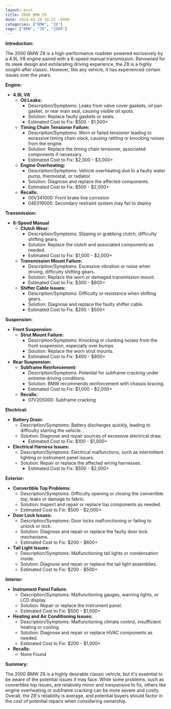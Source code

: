 ```yaml
---
layout: post
title: 2000 BMW Z8
date: 2024-03-28 19:22 -0400
categories: ["BMW", "Z8"]
tags: ["BMW", "Z8", "2000"]
---
```

**Introduction:**

The 2000 BMW Z8 is a high-performance roadster powered exclusively by a 4.9L V8 engine paired with a 6-speed manual transmission. Renowned for its sleek design and exhilarating driving experience, the Z8 is a highly sought-after classic. However, like any vehicle, it has experienced certain issues over the years.

**Engine:**

* **4.9L V8**
    * **Oil Leaks:**
        * Description/Symptoms: Leaks from valve cover gaskets, oil pan gasket, or rear main seal, causing visible oil spots.
        * Solution: Replace faulty gaskets or seals.
        * Estimated Cost to Fix: $500 - $1,500+
    * **Timing Chain Tensioner Failure:**
        * Description/Symptoms: Worn or failed tensioner leading to excessive timing chain slack, causing rattling or knocking noises from the engine.
        * Solution: Replace the timing chain tensioner, associated components if necessary.
        * Estimated Cost to Fix: $2,000 - $3,000+
    * **Engine Overheating:**
        * Description/Symptoms: Vehicle overheating due to a faulty water pump, thermostat, or radiator.
        * Solution: Diagnose and replace the affected components.
        * Estimated Cost to Fix: $500 - $2,000+
    * **Recalls:**
        * 00V341000: Front brake line corrosion
        * 04E019000: Secondary restraint system may fail to deploy

**Transmission:**

* **6-Speed Manual**
    * **Clutch Wear:**
        * Description/Symptoms: Slipping or grabbing clutch, difficulty shifting gears.
        * Solution: Replace the clutch and associated components as needed.
        * Estimated Cost to Fix: $1,000 - $2,000+
    * **Transmission Mount Failure:**
        * Description/Symptoms: Excessive vibration or noise when driving, difficulty shifting gears.
        * Solution: Replace the worn or damaged transmission mount.
        * Estimated Cost to Fix: $300 - $600+
    * **Shifter Cable Issues:**
        * Description/Symptoms: Difficulty or resistance when shifting gears.
        * Solution: Diagnose and replace the faulty shifter cable.
        * Estimated Cost to Fix: $200 - $500+

**Suspension:**

* **Front Suspension:**
    * **Strut Mount Failure:**
        * Description/Symptoms: Knocking or clunking noises from the front suspension, especially over bumps.
        * Solution: Replace the worn strut mounts.
        * Estimated Cost to Fix: $400 - $800+
* **Rear Suspension:**
    * **Subframe Reinforcement:**
        * Description/Symptoms: Potential for subframe cracking under extreme driving conditions.
        * Solution: BMW recommends reinforcement with chassis bracing.
        * Estimated Cost to Fix: $1,000 - $2,000+
    * **Recalls:**
        * 07V205000: Subframe cracking

**Electrical:**

* **Battery Drain:**
    * Description/Symptoms: Battery discharges quickly, leading to difficulty starting the vehicle.
    * Solution: Diagnose and repair sources of excessive electrical draw.
        * Estimated Cost to Fix: $100 - $1,000+
* **Electrical Harness Issues:**
    * Description/Symptoms: Electrical malfunctions, such as intermittent lighting or instrument panel issues.
    * Solution: Repair or replace the affected wiring harnesses.
        * Estimated Cost to Fix: $500 - $2,000+

**Exterior:**

* **Convertible Top Problems:**
    * Description/Symptoms: Difficulty opening or closing the convertible top, leaks or damage to fabric.
    * Solution: Inspect and repair or replace top components as needed.
    * Estimated Cost to Fix: $500 - $2,000+
* **Door Lock Issues:**
    * Description/Symptoms: Door locks malfunctioning or failing to unlock or lock.
    * Solution: Diagnose and repair or replace the faulty door lock mechanisms.
    * Estimated Cost to Fix: $200 - $600+
* **Tail Light Issues:**
    * Description/Symptoms: Malfunctioning tail lights or condensation inside.
    * Solution: Diagnose and repair or replace the tail light assemblies.
    * Estimated Cost to Fix: $200 - $500+

**Interior:**

* **Instrument Panel Failure:**
    * Description/Symptoms: Malfunctioning gauges, warning lights, or LCD display.
    * Solution: Repair or replace the instrument panel.
    * Estimated Cost to Fix: $500 - $1,500+
* **Heating and Air Conditioning Issues:**
    * Description/Symptoms: Malfunctioning climate control, insufficient heating or cooling.
    * Solution: Diagnose and repair or replace HVAC components as needed.
    * Estimated Cost to Fix: $200 - $1,000+
* **Recalls:**
    * None Found

**Summary:**

The 2000 BMW Z8 is a highly desirable classic vehicle, but it's essential to be aware of the potential issues it may face. While some problems, such as convertible top issues, are relatively minor and inexpensive to fix, others like engine overheating or subframe cracking can be more severe and costly. Overall, the Z8's reliability is average, and potential buyers should factor in the cost of potential repairs when considering ownership.
